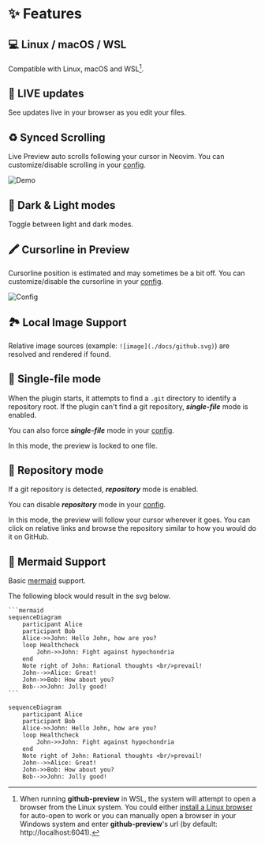 # ✨ Features

## 💻 Linux / macOS / WSL

Compatible with Linux, macOS and WSL[^1].

[^1]:
    When running **github-preview** in WSL, the system will attempt to open a browser from the
    Linux system. You could either [install a Linux browser](https://learn.microsoft.com/en-us/windows/wsl/tutorials/gui-apps)
    for auto-open to work or you can manually open a browser in your Windows system and enter
    **github-preview**'s url (by default: http://localhost:6041).

## 🔴 LIVE updates

See updates live in your browser as you edit your files.

## ♻️ Synced Scrolling

Live Preview auto scrolls following your cursor in Neovim. You can customize/disable scrolling
in your [config](../README.md#%EF%B8%8F-configuration).

![Demo](https://raw.githubusercontent.com/wallpants/gifs/main/github-preview.nvim/demo.gif)

## 🌈 Dark & Light modes

Toggle between light and dark modes.

## 🖍️ Cursorline in Preview

Cursorline position is estimated and may sometimes be a bit off. You can customize/disable
the cursorline in your [config](../README.md#%EF%B8%8F-configuration).

![Config](https://raw.githubusercontent.com/wallpants/gifs/main/github-preview.nvim/config.gif)

## 🏞️ Local Image Support

Relative image sources (example: `![image](./docs/github.svg)`) are resolved and rendered if found.

## 📄 Single-file mode

When the plugin starts, it attempts to find a `.git` directory to identify a repository root.
If the plugin can't find a git repository, **_single-file_** mode is enabled.

You can also force **_single-file_** mode in your [config](../README.md#%EF%B8%8F-configuration).

In this mode, the preview is locked to one file.

## 📂 Repository mode

If a git repository is detected, **_repository_** mode is enabled.

You can disable **_repository_** mode in your [config](../README.md#%EF%B8%8F-configuration).

In this mode, the preview will follow your cursor wherever it goes. You can click on
relative links and browse the repository similar to how you would do it on GitHub.

## 🧜 Mermaid Support

Basic [mermaid](https://github.blog/2022-02-14-include-diagrams-markdown-files-mermaid/) support.

The following block would result in the svg below.

````
```mermaid
sequenceDiagram
    participant Alice
    participant Bob
    Alice->>John: Hello John, how are you?
    loop Healthcheck
        John->>John: Fight against hypochondria
    end
    Note right of John: Rational thoughts <br/>prevail!
    John-->>Alice: Great!
    John->>Bob: How about you?
    Bob-->>John: Jolly good!
```
````

```mermaid
sequenceDiagram
    participant Alice
    participant Bob
    Alice->>John: Hello John, how are you?
    loop Healthcheck
        John->>John: Fight against hypochondria
    end
    Note right of John: Rational thoughts <br/>prevail!
    John-->>Alice: Great!
    John->>Bob: How about you?
    Bob-->>John: Jolly good!
```
